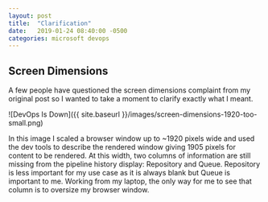 ```yaml
---
layout: post
title:  "Clarification"
date:   2019-01-24 08:40:00 -0500
categories: microsoft devops
---
```


## Screen Dimensions

A few people have questioned the screen dimensions complaint from my original post so I wanted to take a moment to clarify exactly what I meant.

![DevOps Is Down]({{ site.baseurl }}/images/screen-dimensions-1920-too-small.png)


In this image I scaled a browser window up to ~1920 pixels wide and used the dev tools to describe the rendered window giving 1905 pixels for content to be rendered. At this width, two columns of information are still missing from the pipeline history display: Repository and Queue. Repository is less important for my use case as it is always blank but Queue is important to me. Working from my laptop, the only way for me to see that column is to oversize my browser window.

